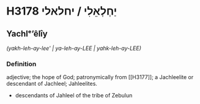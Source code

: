 # H3178 יַחְלְאֵלִי / יחלאלי

## Yachlᵉʼêlîy

_(yakh-leh-ay-lee' | ya-leh-ay-LEE | yahk-leh-ay-LEE)_

### Definition

adjective; the hope of God; patronymically from [[H3177]]; a Jachleelite or descendant of Jachleel; Jahleelites.

- descendants of Jahleel of the tribe of Zebulun
